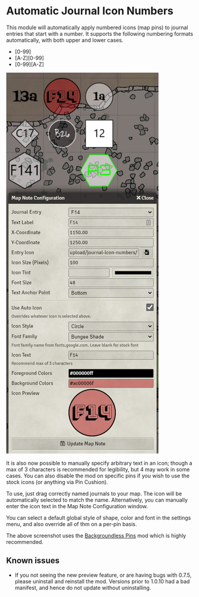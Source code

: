 # Automatic Journal Icon Numbers


This module will automatically apply numbered icons (map pins) to journal entries that start with a number.  It supports the following numbering formats automatically, with both upper and lower cases.

* [0-99]
* [A-Z][0-99]
* [0-99][A-Z]

![Example of assorted pins on a map](example.png)

It is also now possible to manually specify arbitrary text in an icon; though a max of 3 characters is recommended for legibility, but 4 may work in some cases. You can also disable the mod on specific pins if you wish to use the stock icons (or anything via Pin Cushion).


To use, just drag correctly named journals to your map. The icon will be automatically selected to match the name. Alternatively, you can manually enter the icon text in the Map Note Configuration window.



You can select a default global style of shape, color and font in the settings menu, and also override all of thm on a per-pin basis.

The above screenshot uses the [Backgroundless Pins](https://foundryvtt.com/packages/backgroundless-pins/) mod which is highly recommended.


## Known issues
* If you not seeing the new preview feature, or are having bugs with 0.7.5, please uninstall and reinstall the mod.  Versions prior to 1.0.10 had a bad manifest, and hence do not update without uninstalling.
